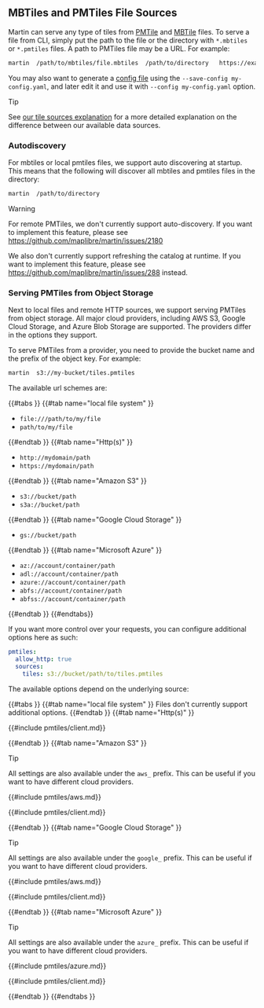 ## MBTiles and PMTiles File Sources

Martin can serve any type of tiles from [PMTile](https://protomaps.com/blog/pmtiles-v3-whats-new)
and [MBTile](https://github.com/mapbox/mbtiles-spec) files. To serve a file from CLI, simply put the path to the file or
the directory with `*.mbtiles` or `*.pmtiles` files. A path to PMTiles file may be a URL. For example:

```bash
martin  /path/to/mbtiles/file.mbtiles  /path/to/directory   https://example.org/path/tiles.pmtiles
```

You may also want to generate a [config file](config-file.md) using the `--save-config my-config.yaml`, and later edit
it and use it with `--config my-config.yaml` option.

> [!TIP]
> See [our tile sources explanation](sources-tiles.md) for a more detailed explanation on the difference between our available data sources.

### Autodiscovery

For mbtiles or local pmtiles files, we support auto discovering at startup.
This means that the following will discover all mbtiles and pmtiles files in the directory:

```bash
martin  /path/to/directory
```

> [!WARNING]
> For remote PMTiles, we don't currently support auto-discovery.
> If you want to implement this feature, please see <https://github.com/maplibre/martin/issues/2180>
>
> We also don't currently support refreshing the catalog at runtime.
> If you want to implement this feature, please see <https://github.com/maplibre/martin/issues/288> instead.

### Serving PMTiles from Object Storage

Next to local files and remote HTTP sources, we support serving PMTiles from object storage.
All major cloud providers, including AWS S3, Google Cloud Storage, and Azure Blob Storage are supported.
The providers differ in the options they support.

To serve PMTiles from a provider, you need to provide the bucket name and the prefix of the object key.
For example:

```bash
martin  s3://my-bucket/tiles.pmtiles
```

The available url schemes are:

{{#tabs }}
{{#tab name="local file system" }}

- `file:///path/to/my/file`
- `path/to/my/file`

{{#endtab }}
{{#tab name="Http(s)" }}

- `http://mydomain/path`
- `https://mydomain/path`

{{#endtab }}
{{#tab name="Amazon S3" }}

- `s3://bucket/path`
- `s3a://bucket/path`

{{#endtab }}
{{#tab name="Google Cloud Storage" }}

- `gs://bucket/path`

{{#endtab }}
{{#tab name="Microsoft Azure" }}

- `az://account/container/path`
- `adl://account/container/path`
- `azure://account/container/path`
- `abfs://account/container/path`
- `abfss://account/container/path`

{{#endtab }}
{{#endtabs}}

If you want more control over your requests, you can configure additional options here as such:

```yaml
pmtiles:
  allow_http: true
  sources:
    tiles: s3://bucket/path/to/tiles.pmtiles
```

The available options depend on the underlying source:

{{#tabs }}
{{#tab name="local file system" }}
Files don't currently support additional options.
{{#endtab }}
{{#tab name="Http(s)" }}

{{#include pmtiles/client.md}}

{{#endtab }}
{{#tab name="Amazon S3" }}

> [!TIP]
> All settings are also available under the `aws_` prefix.
> This can be useful if you want to have different cloud providers.

{{#include pmtiles/aws.md}}

{{#include pmtiles/client.md}}

{{#endtab }}
{{#tab name="Google Cloud Storage" }}

> [!TIP]
> All settings are also available under the `google_` prefix.
> This can be useful if you want to have different cloud providers.

{{#include pmtiles/aws.md}}

{{#include pmtiles/client.md}}

{{#endtab }}
{{#tab name="Microsoft Azure" }}

> [!TIP]
> All settings are also available under the `azure_` prefix.
> This can be useful if you want to have different cloud providers.

{{#include pmtiles/azure.md}}

{{#include pmtiles/client.md}}

{{#endtab }}
{{#endtabs }}
